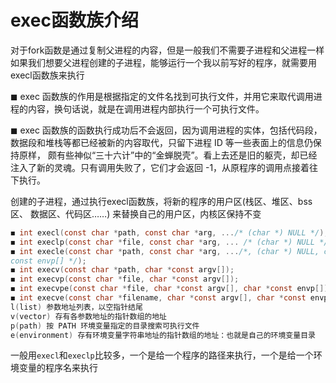 # exec函数族介绍
对于fork函数是通过复制父进程的内容，但是一般我们不需要子进程和父进程一样  
如果我们想要父进程创建的子进程，能够运行一个我以前写好的程序，就需要用execl函数族来执行

◼ exec 函数族的作用是根据指定的文件名找到可执行文件，并用它来取代调用进程的内容，换句话说，就是在调用进程内部执行一个可执行文件。  

◼ exec 函数族的函数执行成功后不会返回，因为调用进程的实体，包括代码段，数据段和堆栈等都已经被新的内容取代，只留下进程 ID 等一些表面上的信息仍保持原样，
颇有些神似“三十六计”中的“金蝉脱壳”。看上去还是旧的躯壳，却已经注入了新的灵魂。只有调用失败了，它们才会返回 -1，从原程序的调用点接着往下执行。


创建的子进程，通过执行execl函数族，将新的程序的用户区(栈区、堆区、bss区、 数据区、代码区……) 来替换自己的用户区，内核区保持不变  
```c
◼ int execl(const char *path, const char *arg, .../* (char *) NULL */);
◼ int execlp(const char *file, const char *arg, ... /* (char *) NULL */);
◼ int execle(const char *path, const char *arg, .../*, (char *) NULL, char * 
const envp[] */);
◼ int execv(const char *path, char *const argv[]);
◼ int execvp(const char *file, char *const argv[]);
◼ int execvpe(const char *file, char *const argv[], char *const envp[]);
◼ int execve(const char *filename, char *const argv[], char *const envp[]);
l(list) 参数地址列表，以空指针结尾
v(vector) 存有各参数地址的指针数组的地址
p(path) 按 PATH 环境变量指定的目录搜索可执行文件
e(environment) 存有环境变量字符串地址的指针数组的地址：也就是自己的环境变量目录
```
一般用`execl`和`execlp`比较多，一个是给一个程序的路径来执行，一个是给一个环境变量的程序名来执行

